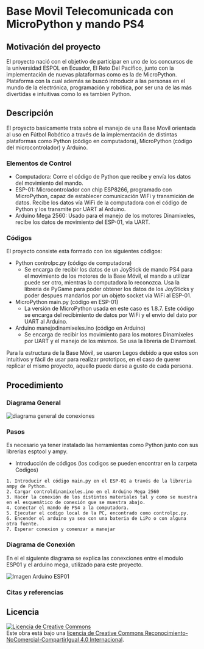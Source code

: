# Base Movil Telecomunicada con MicroPython y mando PS4

## Motivación del proyecto
El proyecto nació con el objetivo de participar en uno de los concursos de la universidad ESPOL en Ecuador, El Reto Del Pacífico, junto con la implementación de nuevas plataformas como es la de MicroPython. Plataforma con la cual además se buscó introducir a las personas en el mundo de la electrónica, programación y robótica, por ser una de las más divertidas e intuitivas como lo es tambien Python.

## Descripción
El proyecto basicamente trata sobre el manejo de una Base Movil orientada al uso en Fútbol Robótico a través de la implementación de distintas plataformas como Python (código en computadora), MicroPython (código del microcontrolador) y Arduino.

### Elementos de Control

* Computadora: Corre el código de Python que recibe y envía los datos del movimiento del mando.
* ESP-01: Microcontrolador con chip ESP8266, programado con MicroPython, capaz de establecer comunicación WiFi y transmición de datos. Recibe los datos vía WiFi de la computadora con el código de Python y los transmite por UART al Arduino.
* Arduino Mega 2560: Usado para el manejo de los motores Dinamixeles, recibe los datos de movimiento del ESP-01, via UART.

### Códigos
El proyecto consiste esta formado con los siguientes códigos:

* Python controlpc.py (código de computadora)
	* Se encarga de recibir los datos de un JoyStick de mando PS4 para el movimiento de los motores de la Base Móvil, el mando a utilizar puede ser otro, mientras la computadora lo reconozca. Usa la libreria de PyGame para poder obtener los datos de los JoySticks y poder despues mandarlos por un objeto socket vía WiFi al ESP-01.
* MicroPython main.py (código en ESP-01)
	* La versión de MicroPython usada en este caso es 1.8.7. Este código se encarga del recibimiento de datos por WiFi y el envio del dato por UART al Arduino.
* Arduino manejodinamixeles.ino (código en Arduino)
	* Se encarga de recibir los movimiento para los motores Dinamixeles por UART y el manejo de los mismos. Se usa la libreria de Dinamixel.

Para la estructura de la Base Móvil, se usaron Legos debido a que estos son intuitivos y fácil de usar para realizar prototipos, en el caso de querer replicar el mismo proyecto, aquello puede darse a gusto de cada persona.

## Procedimiento

### Diagrama General

![diagrama general de conexiones](https://github.com/FunPythonEC/Futbol_soccer/blob/master/BaseMovilTelecomunicado/Imagenes/diagramaBaseMovil.png)


### Pasos
Es necesario ya tener instalado las herramientas como Python junto con sus librerias esptool y ampy.

* Introducción de códigos (los codigos se pueden encontrar en la carpeta Codigos)
> 
	1. Introducir el código main.py en el ESP-01 a través de la libreria ampy de Python.
	2. Cargar controldinamixeles.ino en el Arduino Mega 2560
	3. Hacer la conexión de los distintos materiales tal y como se muestra en el esquemático de conexión que se muestra abajo.
	4. Conectar el mando de PS4 a la computadora.
	5. Ejecutar el codigo local de la PC, encontrado como controlpc.py.
	6. Encender el arduino ya sea con una bateria de LiPo o con alguna otra fuente.
	7. Esperar conexion y comenzar a manejar
	
### Diagrama de Conexión 
 
En el el siguiente diagrama se explica las conexciones entre el modulo ESP01 y el arduino mega, utilizado para este proyecto. 

![Imagen Arduino ESP01](https://github.com/FunPythonEC/Futbol_soccer/blob/master/BaseMovilTelecomunicado/Imagenes/diagramaEquematicoConexiones.jpeg
)


### Citas y referencias

## Licencia
<a rel="license" href="http://creativecommons.org/licenses/by-nc-sa/4.0/"><img alt="Licencia de Creative Commons" style="border-width:0" src="https://i.creativecommons.org/l/by-nc-sa/4.0/88x31.png" /></a><br />Este obra está bajo una <a rel="license" href="http://creativecommons.org/licenses/by-nc-sa/4.0/">licencia de Creative Commons Reconocimiento-NoComercial-CompartirIgual 4.0 Internacional</a>.
